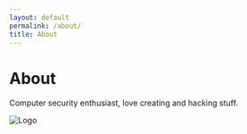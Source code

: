 ```yaml
---
layout: default
permalink: /about/
title: About
---
```


# About

Computer security enthusiast, love creating and hacking stuff.

![Logo](https://non0.blog/assets/img/nono.png)
